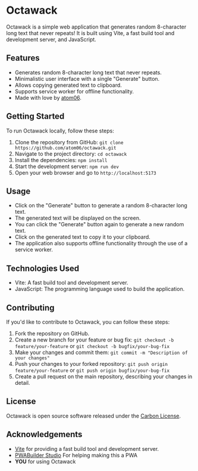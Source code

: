 # Octawack

Octawack is a simple web application that generates random 8-character long text that never repeats! It is built using Vite, a fast build tool and development server, and JavaScript.

## Features

- Generates random 8-character long text that never repeats.
- Minimalistic user interface with a single "Generate" button.
- Allows copying generated text to clipboard.
- Supports service worker for offline functionality.
- Made with love by [atom06](https://github.com/atom06).

## Getting Started

To run Octawack locally, follow these steps:

1. Clone the repository from GitHub: `git clone https://github.com/atom06/octawack.git`
2. Navigate to the project directory: `cd octawack`
3. Install the dependencies: `npm install`
4. Start the development server: `npm run dev`
5. Open your web browser and go to `http://localhost:5173`

## Usage

- Click on the "Generate" button to generate a random 8-character long text.
- The generated text will be displayed on the screen.
- You can click the "Generate" button again to generate a new random text.
- Click on the generated text to copy it to your clipboard.
- The application also supports offline functionality through the use of a service worker.

## Technologies Used

- Vite: A fast build tool and development server.
- JavaScript: The programming language used to build the application.

## Contributing

If you'd like to contribute to Octawack, you can follow these steps:

1. Fork the repository on GitHub.
2. Create a new branch for your feature or bug fix: `git checkout -b feature/your-feature` or `git checkout -b bugfix/your-bug-fix`
3. Make your changes and commit them: `git commit -m "Description of your changes"`
4. Push your changes to your forked repository: `git push origin feature/your-feature` or `git push origin bugfix/your-bug-fix`
5. Create a pull request on the main repository, describing your changes in detail.

## License

Octawack is open source software released under the [Carbon License](LICENSE).

## Acknowledgements

- [Vite](https://vitejs.dev/) for providing a fast build tool and development server.
- [PWABuilder Studio](https://www.pwabuilder.com/) For helping making this a PWA
- **YOU** for using Octawack
